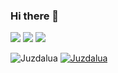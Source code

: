 ### Hi there 👋

<!--
**Juzdalua/Juzdalua** is a ✨ _special_ ✨ repository because its `README.md` (this file) appears on your GitHub profile.

Here are some ideas to get you started:

- 🔭 I’m currently working on ...
- 🌱 I’m currently learning ...
- 👯 I’m looking to collaborate on ...
- 🤔 I’m looking for help with ...
- 💬 Ask me about ...
- 📫 How to reach me: ...
- 😄 Pronouns: ...
- ⚡ Fun fact: ...
-->


<a href="https://www.linkedin.com/in/%EC%A4%80-%EA%B9%80-05666a217" target="_blank"><img style="" src="https://img.shields.io/badge/LinedIn-0A66C2?style=flat-square&logo=LinkedIn&logoColor=white"/></a>
<a href="http://juzdalua.tistory.com" target="_blank"><img src="https://img.shields.io/badge/Blog-ED1C24?style=flat-square&logo=Bitdefender&logoColor=white"/></a>
<a href="http://instagram.com/juzdalua" target="_blank"><img src="https://img.shields.io/badge/Instagram-E4405F?style=flat-square&logo=Instagram&logoColor=white"/></a>


![Juzdalua](https://github-readme-stats.vercel.app/api?username=Juzdalua&show_icons=true)
[![Juzdalua](https://github-readme-stats.vercel.app/api/top-langs/?username=Juzdalua&show_icons=true&hide_border=true&title_color=004386&icon_color=004386&layout=compact)](https://github.com/Juzdalua)
